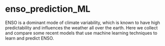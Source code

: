 # enso_prediction_ML

ENSO is a dominant mode of climate variability, which is known to have high predictability and influences the weather all over the earth. 
Here we collect and compare some recent models that use machine learning techniques to learn and predict ENSO.
